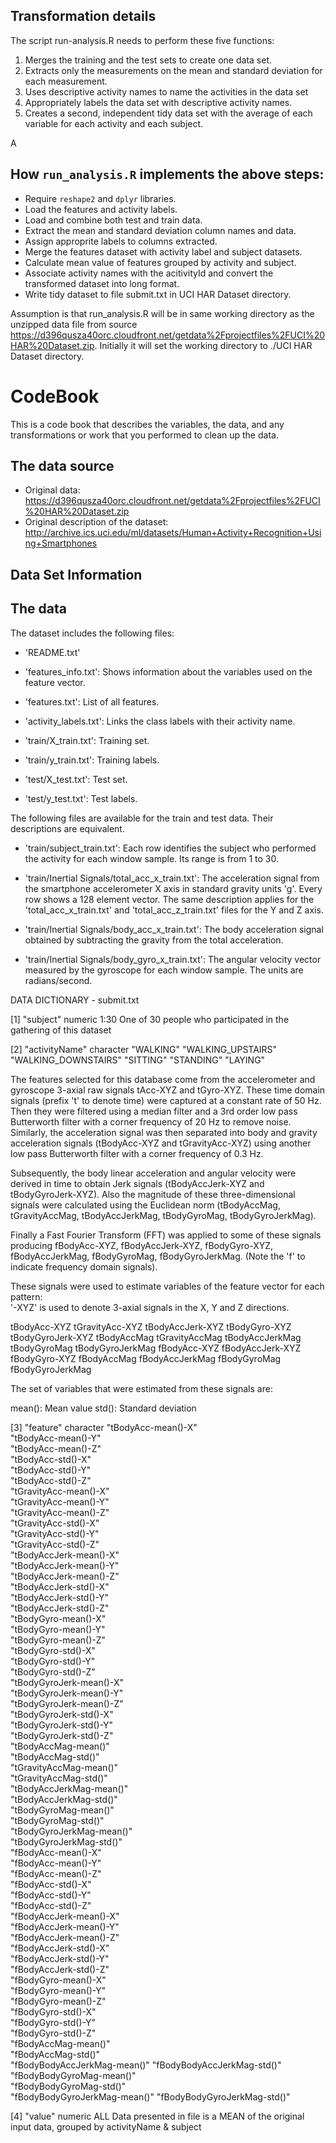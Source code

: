 
## Transformation details

The script run-analysis.R needs to perform these five functions:

1. Merges the training and the test sets to create one data set.
2. Extracts only the measurements on the mean and standard deviation for each measurement.
3. Uses descriptive activity names to name the activities in the data set
4. Appropriately labels the data set with descriptive activity names.
5. Creates a second, independent tidy data set with the average of each variable for each activity and each subject.


A

## How ```run_analysis.R``` implements the above steps:
* Require ```reshape2``` and ```dplyr``` libraries.
* Load the features and activity labels.
* Load and combine both test and train data.
* Extract the mean and standard deviation column names and data.
* Assign approprite labels to columns extracted.
* Merge the features dataset with activity label and subject datasets.
* Calculate mean value of features grouped by activity and subject.
* Associate activity names with the acitivityId and convert the transformed dataset into long format.
* Write tidy dataset to file submit.txt in UCI HAR Dataset directory.


Assumption is that run_analysis.R will be in same working directory as the unzipped data file from source https://d396qusza40orc.cloudfront.net/getdata%2Fprojectfiles%2FUCI%20HAR%20Dataset.zip.
Initially it will set the working directory to ./UCI HAR Dataset directory.

# CodeBook

This is a code book that describes the variables, the data, and any transformations or work that you performed to clean up the data.

## The data source

* Original data: https://d396qusza40orc.cloudfront.net/getdata%2Fprojectfiles%2FUCI%20HAR%20Dataset.zip
* Original description of the dataset: http://archive.ics.uci.edu/ml/datasets/Human+Activity+Recognition+Using+Smartphones

## Data Set Information


## The data

The dataset includes the following files:

- 'README.txt'

- 'features_info.txt': Shows information about the variables used on the feature vector.

- 'features.txt': List of all features.

- 'activity_labels.txt': Links the class labels with their activity name.

- 'train/X_train.txt': Training set.

- 'train/y_train.txt': Training labels.

- 'test/X_test.txt': Test set.

- 'test/y_test.txt': Test labels.

The following files are available for the train and test data. Their descriptions are equivalent.

- 'train/subject_train.txt': Each row identifies the subject who performed the activity for each window sample. Its range is from 1 to 30.

- 'train/Inertial Signals/total_acc_x_train.txt': The acceleration signal from the smartphone accelerometer X axis in standard gravity units 'g'. Every row shows a 128 element vector. The same description applies for the 'total_acc_x_train.txt' and 'total_acc_z_train.txt' files for the Y and Z axis.

- 'train/Inertial Signals/body_acc_x_train.txt': The body acceleration signal obtained by subtracting the gravity from the total acceleration.

- 'train/Inertial Signals/body_gyro_x_train.txt': The angular velocity vector measured by the gyroscope for each window sample. The units are radians/second.

DATA DICTIONARY - submit.txt

 [1] "subject" numeric
	1:30
	One of 30 people who participated in the gathering of this dataset
 

 [2] "activityName"	character
	"WALKING"
	"WALKING_UPSTAIRS"
	"WALKING_DOWNSTAIRS"
	"SITTING"
	"STANDING"
	"LAYING"

The features selected for this database come from the accelerometer and gyroscope 3-axial raw signals tAcc-XYZ and tGyro-XYZ. These time domain signals (prefix 't' to denote time) were captured at a constant rate of 50 Hz. Then they were filtered using a median filter and a 3rd order low pass Butterworth filter with a corner frequency of 20 Hz to remove noise. Similarly, the acceleration signal was then separated into body and gravity acceleration signals (tBodyAcc-XYZ and tGravityAcc-XYZ) using another low pass Butterworth filter with a corner frequency of 0.3 Hz. 

Subsequently, the body linear acceleration and angular velocity were derived in time to obtain Jerk signals (tBodyAccJerk-XYZ and tBodyGyroJerk-XYZ). Also the magnitude of these three-dimensional signals were calculated using the Euclidean norm (tBodyAccMag, tGravityAccMag, tBodyAccJerkMag, tBodyGyroMag, tBodyGyroJerkMag). 

Finally a Fast Fourier Transform (FFT) was applied to some of these signals producing fBodyAcc-XYZ, fBodyAccJerk-XYZ, fBodyGyro-XYZ, fBodyAccJerkMag, fBodyGyroMag, fBodyGyroJerkMag. (Note the 'f' to indicate frequency domain signals). 

These signals were used to estimate variables of the feature vector for each pattern:  
'-XYZ' is used to denote 3-axial signals in the X, Y and Z directions.

tBodyAcc-XYZ
tGravityAcc-XYZ
tBodyAccJerk-XYZ
tBodyGyro-XYZ
tBodyGyroJerk-XYZ
tBodyAccMag
tGravityAccMag
tBodyAccJerkMag
tBodyGyroMag
tBodyGyroJerkMag
fBodyAcc-XYZ
fBodyAccJerk-XYZ
fBodyGyro-XYZ
fBodyAccMag
fBodyAccJerkMag
fBodyGyroMag
fBodyGyroJerkMag

The set of variables that were estimated from these signals are: 

mean(): Mean value
std(): Standard deviation

 [3] "feature" character
    "tBodyAcc-mean()-X"          
     "tBodyAcc-mean()-Y"          
     "tBodyAcc-mean()-Z"          
     "tBodyAcc-std()-X"           
     "tBodyAcc-std()-Y"           
     "tBodyAcc-std()-Z"           
     "tGravityAcc-mean()-X"       
     "tGravityAcc-mean()-Y"       
     "tGravityAcc-mean()-Z"       
     "tGravityAcc-std()-X"        
     "tGravityAcc-std()-Y"        
     "tGravityAcc-std()-Z"        
     "tBodyAccJerk-mean()-X"      
     "tBodyAccJerk-mean()-Y"      
     "tBodyAccJerk-mean()-Z"      
     "tBodyAccJerk-std()-X"       
     "tBodyAccJerk-std()-Y"       
     "tBodyAccJerk-std()-Z"       
     "tBodyGyro-mean()-X"         
     "tBodyGyro-mean()-Y"         
     "tBodyGyro-mean()-Z"         
     "tBodyGyro-std()-X"          
     "tBodyGyro-std()-Y"          
     "tBodyGyro-std()-Z"          
     "tBodyGyroJerk-mean()-X"     
     "tBodyGyroJerk-mean()-Y"     
     "tBodyGyroJerk-mean()-Z"     
     "tBodyGyroJerk-std()-X"      
     "tBodyGyroJerk-std()-Y"      
     "tBodyGyroJerk-std()-Z"      
     "tBodyAccMag-mean()"         
     "tBodyAccMag-std()"          
     "tGravityAccMag-mean()"      
     "tGravityAccMag-std()"       
     "tBodyAccJerkMag-mean()"     
     "tBodyAccJerkMag-std()"      
     "tBodyGyroMag-mean()"        
     "tBodyGyroMag-std()"         
     "tBodyGyroJerkMag-mean()"    
     "tBodyGyroJerkMag-std()"     
     "fBodyAcc-mean()-X"          
     "fBodyAcc-mean()-Y"          
     "fBodyAcc-mean()-Z"          
     "fBodyAcc-std()-X"           
     "fBodyAcc-std()-Y"           
     "fBodyAcc-std()-Z"           
     "fBodyAccJerk-mean()-X"      
     "fBodyAccJerk-mean()-Y"      
     "fBodyAccJerk-mean()-Z"      
     "fBodyAccJerk-std()-X"       
     "fBodyAccJerk-std()-Y"       
     "fBodyAccJerk-std()-Z"       
     "fBodyGyro-mean()-X"         
     "fBodyGyro-mean()-Y"         
     "fBodyGyro-mean()-Z"         
     "fBodyGyro-std()-X"          
     "fBodyGyro-std()-Y"          
     "fBodyGyro-std()-Z"          
     "fBodyAccMag-mean()"         
     "fBodyAccMag-std()"          
     "fBodyBodyAccJerkMag-mean()" 
     "fBodyBodyAccJerkMag-std()"  
     "fBodyBodyGyroMag-mean()"    
     "fBodyBodyGyroMag-std()"     
     "fBodyBodyGyroJerkMag-mean()"
     "fBodyBodyGyroJerkMag-std()"

[4] "value" numeric
 ALL Data presented in file is a MEAN of the original input data, grouped by activityName & subject 


